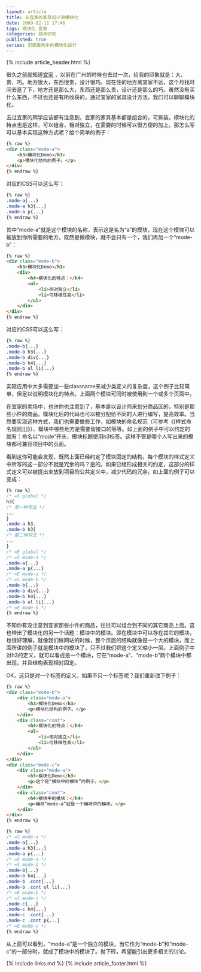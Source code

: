 ```yaml
---
layout: article
title: 从宜家的家具设计讲模块化
date: 2009-02-11 17:46
tags: 模块化 宜家
categories: 技术研究
published: true
series: 页面重构中的模块化设计
---
```


{% include article_header.html %}

很久之前就知道[宜家](http://www.ikea.com/cn/zh/) ，以前在广州的时候也去过一次，给我的印象就是：大、贵、巧。地方很大，东西很贵，设计很巧。现在住的地方离宜家不远，这个月找时间去逛了下，地方还是那么大，东西还是那么贵，设计还是那么的巧。虽然没有买什么东西，不过也还是有所收获的，通过宜家的家具设计方法，我们可以聊聊模块化。

去过宜家的同学应该都有注意到，宜家的家具基本都是组合的，可拆装。模块化的特点也是这样，可以组合，相对独立，在需要的时候可以很方便的加上。那怎么写可以基本实现这种方式呢？给个简单的例子：

```html
{% raw %}
<div class="mode-a">
    <h3>模块化Demo</h3>
    <p>模块化结构的例子。</p>
</div>
{% endraw %}
```

对应的CSS可以这么写：

```css
{% raw %}
.mode-a{...}
.mode-a h3{...}
.mode-a p{...}
{% endraw %}
```

其中“mode-a”就是这个模块的名称，表示这是名为“a”的模块，现在这个模块可以被放到你所需要的地方。既然是做模块，就不会只有一个，我们再加一个“mode-b”：

```html
{% raw %}
<div class="mode-b">
    <h3>模块化Demo</h3>
    <div>
        <h4>模块化的特点：</h4>
        <ul>
            <li>相对独立</li>
            <li>可移植性高</li>
        </ul>
    </div>
</div>
{% endraw %}
```

对应的CSS可以这么写：

```css
{% raw %}
.mode-b{...}
.mode-b h3{...}
.mode-b div{...}
.mode-b h4{...}
.mode-b ul li{...}
{% endraw %}
```

实际应用中大多需要加一些classname来减少类定义的复杂度，这个例子比较简单，但足以说明模块化的特点。上面两个模块可同时被使用到一个或多个页面中。

在宜家的卖场中，也许你也注意到了，基本是以设计师来划分商品区的，特别是那些小件的商品。模块化后的代码也可以被分配给不同的人进行编写，提高效率。当然要实现这种方式，我们也需要做些工作，如模块的命名规范（可参考《[样式命名规则][]》）、模块中哪些地方是需要留接口的等等。如上面的例子中可以约定的就有：命名以“mode”开头，模块标题使用h3标签。这样不管是哪个人写出来的模块都可兼容项目中的页面。

看到这你可能会发现，既然上面已经约定了模块固定的结构，每个模块的样式定义中所写的这一部分不就是冗余的吗？是的。如果已经形成相关的约定，这部分的样式定义可以被提出来放到项目的公共定义中，减少代码的冗余。如上面的例子可以变成：

```css
{% raw %}
/* =S global */
h3{
/* 第一种写法 */
...
}
.mode-a h3,
.mode-b h3{
/* 第二种写法 */
...
}
/* =E global */
/* =S mode-a */
.mode-a{...}
.mode-a p{...}
/* =E mode-a */
/* =S mode-b */
.mode-b{...}
.mode-b div{...}
.mode-b h4{...}
.mode-b ul li{...}
/* =E mode-b */
{% endraw %}
```

不知你有没注意到宜家那些小件的商品，往往可以组合到不同的其它商品上面。这也带出了模块化的另一个话题：模块中的模块。即在模块中可以存在其它的模块，也很好理解，就像我们做网站的时候，整个页面的结构就像是一个大的模块，而上面所讲的例子就是模块中的模块了，只不过我们把这个定义缩小一层。上面例子中对h3的定义，就可以看成是一个模块，它在“mode-a”、“mode-b”两个模块中都出现，并且结构表现相对固定。

OK，这只是对一个标签的定义，如果不只一个标签呢？我们重新改下例子：

```html
{% raw %}
<div class="mode-b">
    <div class="mode-a">
        <h3>模块化Demo</h3>
        <p>模块化结构的例子。</p>
    </div>
    <div class="cont">
        <h4>模块化的特点：</h4>
        <ul>
            <li>相对独立</li>
            <li>可移植性高</li>
        </ul>
    </div>
</div>
<div class="mode-c">
    <div class="mode-a">
        <h3>模块化Demo</h3>
        <p>这个是“模块中的模块”的例子。</p>
    </div>
    <div class="cont">
        <h4>模块中的模块：</h4>
        <p>模块“mode-a”就是一个模块中的模块。</p>
    </div>
</div>
{% endraw %}
```

```css
{% raw %}
/* =S mode-a */
.mode-a{...}
.mode-a h3{...}
.mode-a p{...}
/* =E mode-a */
/* =S mode-b */
.mode-b{...}
.mode-b h4{...}
.mode-b .cont{...}
.mode-b .cont ul li{...}
/* =E mode-b */
/* =S mode-c */
.mode-c{...}
.mode-c h4{...}
.mode-c .cont{...}
.mode-c .cont p{...}
/* =E mode-c */
{% endraw %}
```

从上面可以看到，“mode-a”是一个独立的模块，当它作为“mode-b”和“mode-c”的一部分时，就成了模块中的模块了。抛下砖，希望能引出更多相关的讨论。

{% include links.md %}
{% include article_footer.html %}
